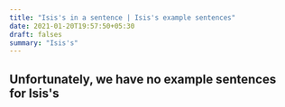 ```yaml
---
title: "Isis's in a sentence | Isis's example sentences"
date: 2021-01-20T19:57:50+05:30
draft: falses
summary: "Isis's"
---
```

## Unfortunately, we have no example sentences for Isis's                 

